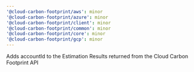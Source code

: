 ```yaml
---
'@cloud-carbon-footprint/aws': minor
'@cloud-carbon-footprint/azure': minor
'@cloud-carbon-footprint/client': minor
'@cloud-carbon-footprint/common': minor
'@cloud-carbon-footprint/core': minor
'@cloud-carbon-footprint/gcp': minor
---
```


Adds accountId to the Estimation Results returned from the Cloud Carbon Footprint API
